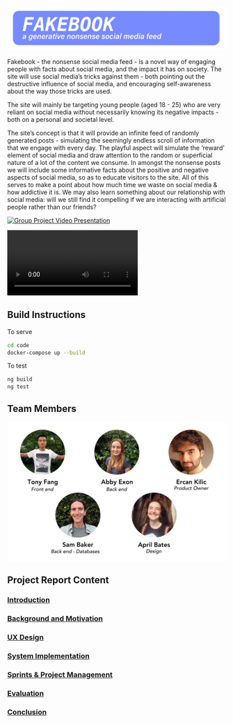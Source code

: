 <img title="FAKEBOOK: A Generative Nonsense Social Media Feed" alt="Header" src="/Documentation/Top_Header.png">

Fakebook - the nonsense social media feed - is a novel way of engaging people with facts about social media, and the impact it has on society. The site will use social media’s tricks against them - both pointing out the destructive influence of social media, and encouraging self-awareness about the way those tricks are used.

The site will mainly be targeting young people (aged 18 - 25) who are very reliant on social media without necessarily knowing its negative impacts - both on a personal and societal level.

The site’s concept is that it will provide an infinite feed of randomly generated posts - simulating the seemingly endless scroll of information that we engage with every day. The playful aspect will simulate the ‘reward’ element of social media and draw attention to the random or superficial nature of a lot of the content we consume. In amongst the nonsense posts we will include some informative facts about the positive and negative aspects of social media, so as to educate visitors to the site. All of this serves to make a point about how much time we waste on social media & how addictive it is. We may also learn something about our relationship with social media: will we still find it compelling if we are interacting with artificial people rather than our friends?


[![Group Project Video Presentation](https://img.youtube.com/vi/Zl2IwmQ15Hg/0.jpg)](https://youtu.be/Zl2IwmQ15Hg)

![](/Documentation/Video/Group_Project.mp4)

## Build Instructions
To serve
```bash
cd code
docker-compose up --build
```
To test
```bash
ng build
ng test
```
## Team Members

<img title="Team members" alt="Team member images" src="/Documentation/Header.jpg">

## Project Report Content

###  [Introduction](report/Introduction.md)

### [Background and Motivation](report/BackgroundAndMotivation.md)

### [UX Design](report/UXDesign.md)

### [System Implementation](report/SystemImplementation.md)

### [Sprints & Project Management](report/SprintsAndProjectManagements.md)

### [Evaluation](report/Evaluation.md)

### [Conclusion](report/Conclusion.md)
